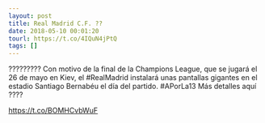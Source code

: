 ```yaml
---
layout: post
title: Real Madrid C.F. ??
date: 2018-05-10 00:01:20
tourl: https://t.co/4IQuN4jPtQ
tags: []
---
```

????????? Con motivo de la final de la Champions League, que se jugará el 26 de mayo en Kiev, el #RealMadrid instalará unas pantallas gigantes en el estadio Santiago Bernabéu el día del partido. #APorLa13
Más detalles aquí ????

https://t.co/BOMHCvbWuF